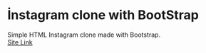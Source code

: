 # İnstagram clone with BootStrap
Simple HTML Instagram clone made with Bootstrap. <br/>
<a href="https://clone-instagram-site.netlify.app/">Site Link</a>
